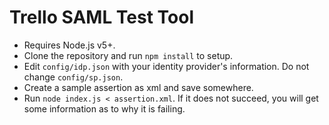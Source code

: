 # Trello SAML Test Tool

* Requires Node.js v5+.
* Clone the repository and run `npm install` to setup.
* Edit `config/idp.json` with your identity provider's information. Do not
  change `config/sp.json`.
* Create a sample assertion as xml and save somewhere.
* Run `node index.js < assertion.xml`. If it does not succeed, you
  will get some information as to why it is failing.
